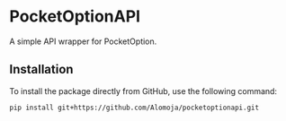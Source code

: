 # PocketOptionAPI

A simple API wrapper for PocketOption.

## Installation

To install the package directly from GitHub, use the following command:

```bash
pip install git+https://github.com/Alomoja/pocketoptionapi.git
